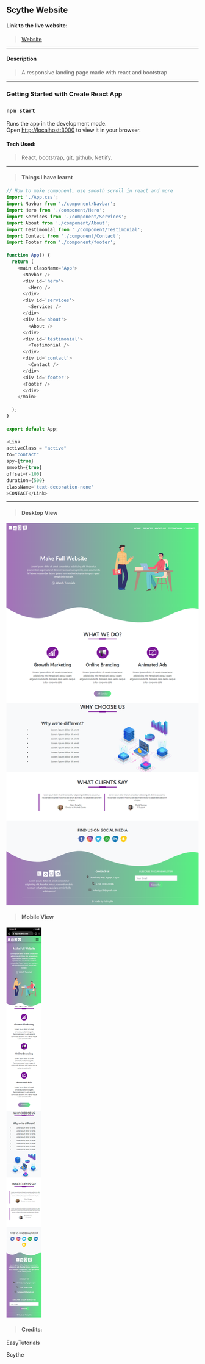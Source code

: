 ## Scythe Website
#### Link to the live website:
>[Website](https://devscythewebsite.netlify.app/ "LandingPage live site")
___

#### Description 
>A responsive landing page made with react and bootstrap
____

### Getting Started with Create React App
### `npm start`

Runs the app in the development mode.\
Open [http://localhost:3000](http://localhost:3000) to view it in your browser.


#### Tech Used:
 >React, bootstrap, git, github, Netlify.
___

> #### Things i have learnt
```JavaScript
// How to make component, use smooth scroll in react and more
import './App.css';
import Navbar from './component/Navbar';
import Hero from './component/Hero';
import Services from './component/Services';
import About from './component/About';
import Testimonial from './component/Testimonial';
import Contact from './component/Contact';
import Footer from './component/footer';

function App() {
  return (
    <main className='App'>
      <Navbar /> 
      <div id='hero'>
        <Hero />
      </div>
      <div id='services'>
        <Services />
      </div>
      <div id='about'>
        <About />
      </div>
      <div id='testimonial'>
        <Testimonial />
      </div>
      <div id='contact'>
        <Contact />
      </div>
      <div id='footer'>
      <Footer />
      </div>
    </main>
     
  );
}

export default App;

<Link
activeClass = "active"
to="contact"
spy={true}
smooth={true}
offset={-100}
duration={500}
className='text-decoration-none'
>CONTACT</Link>


```
---

> #### Desktop View
![ SS](src/website.png "Desktop View")

> #### Mobile View
![ SS](src/mobile.png "Mobile View")


> #### Credits: 
EasyTutorials

Scythe